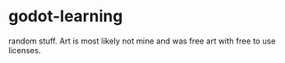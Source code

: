 # godot-learning
random stuff. Art is most likely not mine and was free art with free to use licenses.
